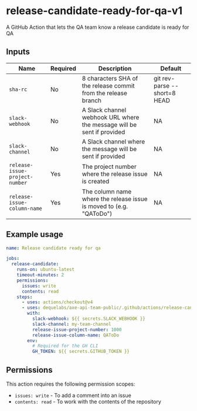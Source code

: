 # release-candidate-ready-for-qa-v1

A GitHub Action that lets the QA team know a release candidate is ready for QA

## Inputs

| Name                           | Required | Description                                                            | Default                      |
| ------------------------------ | -------- | ---------------------------------------------------------------------- | ---------------------------- |
| `sha-rc`                       | No       | 8 characters SHA of the release commit from the release branch         | git rev-parse --short=8 HEAD |
| `slack-webhook`                | No       | A Slack channel webhook URL where the message will be sent if provided | NA                           |
| `slack-channel`                | No       | A Slack channel where the message will be sent if provided             | NA                           |
| `release-issue-project-number` | Yes      | The project number where the release issue is created                  | NA                           |
| `release-issue-column-name`    | Yes      | The column name where the release issue is moved to (e.g. "QAToDo")    | NA                           |

## Example usage

```yaml
name: Release candidate ready for qa

jobs:
  release-candidate:
    runs-on: ubuntu-latest
    timeout-minutes: 2
    permissions:
      issues: write
      contents: read
    steps:
      - uses: actions/checkout@v4
      - uses: dequelabs/axe-api-team-public/.github/actions/release-candidate-ready-for-qa-v1-v1@main
        with:
          slack-webhook: ${{ secrets.SLACK_WEBHOOK }}
          slack-channel: my-team-channel
          release-issue-project-number: 1000
          release-issue-column-name: QAToDo
        env:
          # Required for the GH CLI
          GH_TOKEN: ${{ secrets.GITHUB_TOKEN }}
```

## Permissions

This action requires the following permission scopes:

- `issues: write` - To add a comment into an issue
- `contents: read` - To work with the contents of the repository
